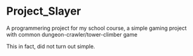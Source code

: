 # Project_Slayer
A programmering project for my school course, a simple gaming project with common dungeon-crawler/tower-climber game

This in fact, did not turn out simple.

